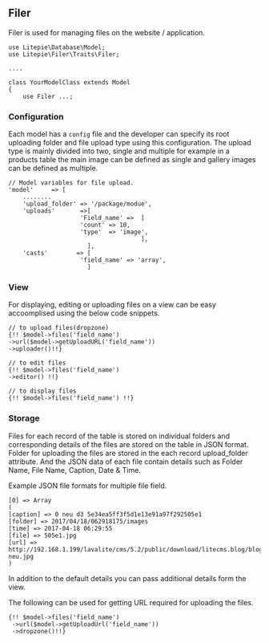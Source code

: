 ## Filer
Filer is used for managing files on the website / application. 

    use Litepie\Database\Model;
    use Litepie\Filer\Traits\Filer;

    ....

    class YourModelClass extends Model
    {
        use Filer ...;


### Configuration
Each model has a `config` file and the developer can specify its root uploading folder and file upload type using this configuration. The upload type is mainly divided into two, single and multiple for example in a products table the main image can be defined as single and gallery images can be defined as multiple. 

    // Model variables for file upload.
    'model'     => [
        ........
        'upload_folder' => '/package/modue',
        'uploads'       =>[
                        'Field_name' =>  [
                        'count' => 10,
                        'type'  => 'image',
          		                         ],
       		              ],
        'casts'        => [
                        'field_name' => 'array',
                          ]
                   


### View
For displaying, editing or uploading files on a view can be easy accoomplised using the below code snippets.

    // to upload files(dropzone)
    {!! $model->files('field_name')
    ->url($model->getUploadURL('field_name'))
    ->uploader()!!}
                              
    // to edit files
    {!! $model->files('field_name')
    ->editor() !!}
                               
    // to display files
    {!! $model->files('field_name') !!}    
    

### Storage
Files for each record of the table is stored on individual folders and corresponding details of the files are stored on the table in JSON format. Folder for uploading the files are stored in the each record upload_folder attribute. And the JSON data of each file contain details such as  Folder Name, File Name, Caption, Date & Time. 

Example JSON file formats for multiple file field.

    [0] => Array
    (
    [caption] => 0 neu d3 5e34ea5ff3f5d1e13e91a97f292505e1
    [folder] => 2017/04/18/062918175/images
    [time] => 2017-04-18 06:29:55
    [file] => 505e1.jpg
    [url] => http://192.168.1.199/lavalite/cms/5.2/public/download/litecms.blog/blog/9DD3CZF0F4q6vJ/images/0-neu.jpg
    )


In addition to the default details you can pass additional details form the view.

The following can be used for getting  URL required for uploading the files.


    {!! $model->files('field_name')
     ->url($model->getUploadUrl('field_name'))
     ->dropzone()!!}
